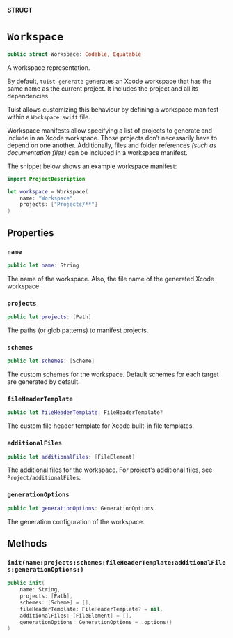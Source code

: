 **STRUCT**

# `Workspace`

```swift
public struct Workspace: Codable, Equatable
```

A workspace representation.

By default, `tuist generate` generates an Xcode workspace that has the same name as the current project.
It includes the project and all its dependencies.

Tuist allows customizing this behaviour by defining a workspace manifest within a `Workspace.swift` file.

Workspace manifests allow specifying a list of projects to generate and include in an Xcode workspace.
Those projects don’t necessarily have to depend on one another.
Additionally, files and folder references _(such as documentation files)_ can be included in a workspace manifest.

The snippet below shows an example workspace manifest:

```swift
import ProjectDescription

let workspace = Workspace(
    name: "Workspace",
    projects: ["Projects/**"]
)
```

## Properties
### `name`

```swift
public let name: String
```

The name of the workspace. Also, the file name of the generated Xcode workspace.

### `projects`

```swift
public let projects: [Path]
```

The paths (or glob patterns) to manifest projects.

### `schemes`

```swift
public let schemes: [Scheme]
```

The custom schemes for the workspace. Default schemes for each target are generated by default.

### `fileHeaderTemplate`

```swift
public let fileHeaderTemplate: FileHeaderTemplate?
```

The custom file header template for Xcode built-in file templates.

### `additionalFiles`

```swift
public let additionalFiles: [FileElement]
```

The additional files for the workspace. For project's additional files, see ``Project/additionalFiles``.

### `generationOptions`

```swift
public let generationOptions: GenerationOptions
```

The generation configuration of the workspace.

## Methods
### `init(name:projects:schemes:fileHeaderTemplate:additionalFiles:generationOptions:)`

```swift
public init(
    name: String,
    projects: [Path],
    schemes: [Scheme] = [],
    fileHeaderTemplate: FileHeaderTemplate? = nil,
    additionalFiles: [FileElement] = [],
    generationOptions: GenerationOptions = .options()
)
```
